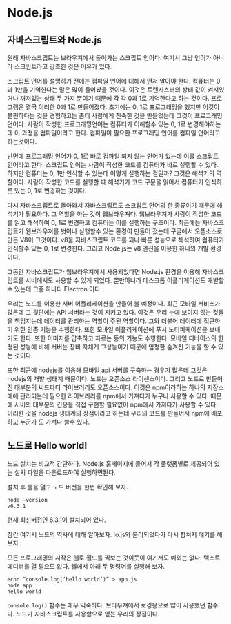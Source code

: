 Node.js
=======

## 자바스크립트와 Node.js

원래 자바스크립트는 브라우져에서 돌아가는 스크립트 언어다. 여기서 그냥 언어가 아니라 스크립트라고 강조한 것은 이유가 있다.

스크립트 언어를 설명하기 전에는 컴파일 언어에 대해서 먼저 알아야 한다. 컴퓨터는 0과 1만을 기억한다는 말은 많이 들어봤을 것이다. 이것은 트랜지스터의 상태 값이 켜져있거나 꺼져있는 상태 두 가지 뿐이기 때문에 각 각 0과 1로 기억한다고 하는 것이다. 프로그램은 결국 이러한 0과 1로 만들어졌다. 초기에는 0, 1로 프로그래밍을 했지만 이것이 불편하다는 것을 경험하고는 좀더 사람에게 친숙한 것을 만들었는데 그것이 프로그래밍 언어다. 사람이 작성한 프로그래밍언어는 컴퓨터가 이해할수 있는 0, 1로 변경해야하는데 이 과정을 컴파일이라고 한다. 컴파일이 필요한 프로그래밍 언어를 컴파일 언어라고 하는것이다.

반면에 프로그래밍 언어가 0, 1로 바로 컴파일 되지 않는 언어가 있는데 이를 스크립트 언어라고 한다. 스크립트 언어는 사람이 작성한 코드를 컴퓨터가 바로 실행할 수 있다. 하지만 컴퓨터는 0, 1만 인식할 수 있는데 어떻게 실행하는 걸일까? 그것은 해석기의 역할이다. 사람이 작성한 코드를 실행할 때 해석기가 코드 구문을 읽어서 컴퓨터가 인식하룻 있는 0, 1로 변경하는 것이다.

다시 자바스크립트로 돌아와서 자바스크립트도 스크립트 언어의 한 종류이기 때문에 해석기가 필요하다. 그 역할을 하는 것이 웹브라우져다. 웹브라우져가 사람이 작성한 코드를 읽고 해석하여 0, 1로 변경하고 컴퓨터는 이를 실행하는 구조이다. 최근에는 자바스크립트가 웹브라우져를 벗어나 실행할수 있는 환경이 만들어 졌는데 구글에서 오픈소스로 만든 V8이 그것이다. v8을 자바스크립트 코드를 꾀나 빠른 성능으로 해석하여 컴퓨터가 인식할수 있는 0, 1로 변경한다. 그리고 Node.js는 v8 엔진을 이용한 하나의 개발 환경이다.

그동안 자바스크립트가 웹브라우져에서 사용되었다면 Node.js 환경을 이용해 자바스크립트를 서버에서도 사용할 수 있게 되었다. 뿐만아니라 데스크톱 어플리케이션도 개발할 수 있는데 그중 하나다 Electron 이다.

우리는 노드를 이용한 서버 어플리케이션을 만들어 볼 예정이다. 최근 모바일 서비스가 많은데 그 뒷단에는 API 서버라는 것이 지키고 있다. 이것은 우리 눈에 보이지 않는 것들을 책임지는데 데이터를 관리하는 역할이 주된 역할이다. 그와 더불어 데이터에 접근하기 위한 인증 기능을 수행한다. 또한 모바일 어플리케이션에 푸시 노티피케이션을 보내기도 한다. 또한 이미지를 압축하고 자르는 등의 기능도 수행한다. 모바일 디바이스의 한정된 성능에 비해 서버는 장비 자체게 고성능이기 때문에 엄청한 숨겨진 기능을 할 수 있는 것이다.

또한 최근에 nodejs를 이용해 모바일 api 서버를 구축하는 경우가 많은데 그것은 nodejs의 개발 생태계 때문이다. 노드는 오픈소스 라이센스이다. 그리고 노드로 만들어진 대부분의 써드파티 라이브러리도 오픈소스이다. 이것은 npm이라하는 하나의 저장소에에 관리되는데 필요한 라이브러리를 npm에서 가져다가 누구나 사용할 수 있다. 때문에 서버의 대부분의 긴응을 직접 구현할 필요없이 npm에서 가져다가 사용할 수 있다. 이러한 것을 nodejs 생태계의 장점이라고 하는데 우리의 코드를 만들어서 npm에 배포하고 누군가 도 가져다 쓸수 있다.


## 노드로 Hello world!

노드 설치는 비교적 간단하다. Node.js 홈페이지에 들어서 각 플랫폼별로 제공되어 있는 설치 파일을 다운로드하여 실행하면된다.

설치 후 쉘을 열고 노드 버전을 한번 확인해 보자.

```
node –version
v6.3.1
```

현재 최신버전인 6.3.1이 설치되어 있다.

잠간 여기서 노드의 역사에 대해 알아보자.
Io.js와 분리되었다가 다시 합쳐지 얘기를 해보자.

모든 프로그래밍의 시작은 헬로 월드를 찍보는 것이듯이 여기서도 예외는 없다. 텍스트 에디터를 열 필요도 없다. 쉘에서 아래 두 명령어를 실행해 보자.

```
echo “console.log(‘hello world’)” > app.js
node app
hello world
```

`console.log()` 함수는 매우 익숙하다. 브라우져에서 로깅용으로 많이 사용했던 함수다. 노드가 자바스크립트를 사용함으로 얻는 우리의 장점이다.
